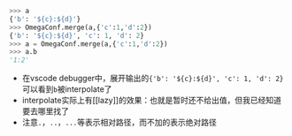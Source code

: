 ```python
>>> a
{'b': '${c}:${d}'}
>>> OmegaConf.merge(a,{'c':1,'d':2})
{'b': '${c}:${d}', 'c': 1, 'd': 2}
>>> a = OmegaConf.merge(a,{'c':1,'d':2})
>>> a.b
'1:2'
```
- 在vscode debugger中，展开输出的`{'b': '${c}:${d}', 'c': 1, 'd': 2}`可以看到`b`被interpolate了
- interpolate实际上有[[lazy]]的效果：也就是暂时还不给出值，但我已经知道要去哪里找了
- 注意`.`，`..`，`...`等表示相对路径，而不加的表示绝对路径